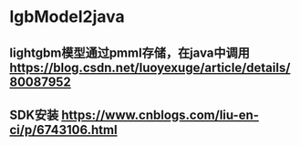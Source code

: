 # lgbModel2java

## lightgbm模型通过pmml存储，在java中调用 https://blog.csdn.net/luoyexuge/article/details/80087952
## SDK安装 https://www.cnblogs.com/liu-en-ci/p/6743106.html
